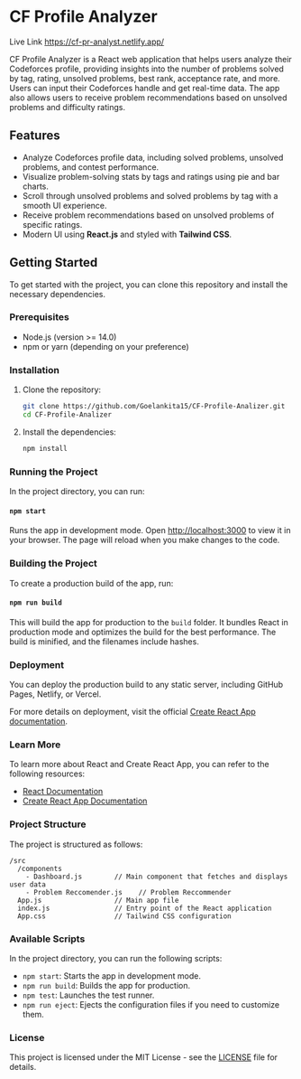 # CF Profile Analyzer
Live Link      https://cf-pr-analyst.netlify.app/

CF Profile Analyzer is a React web application that helps users analyze their Codeforces profile, providing insights into the number of problems solved by tag, rating, unsolved problems, best rank, acceptance rate, and more. Users can input their Codeforces handle and get real-time data. The app also allows users to receive problem recommendations based on unsolved problems and difficulty ratings.

## Features

- Analyze Codeforces profile data, including solved problems, unsolved problems, and contest performance.
- Visualize problem-solving stats by tags and ratings using pie and bar charts.
- Scroll through unsolved problems and solved problems by tag with a smooth UI experience.
- Receive problem recommendations based on unsolved problems of specific ratings.
- Modern UI using **React.js** and styled with **Tailwind CSS**.

## Getting Started

To get started with the project, you can clone this repository and install the necessary dependencies.

### Prerequisites

- Node.js (version >= 14.0)
- npm or yarn (depending on your preference)

### Installation

1. Clone the repository:

   ```bash
   git clone https://github.com/Goelankita15/CF-Profile-Analizer.git
   cd CF-Profile-Analizer
   ```

2. Install the dependencies:

   ```bash
   npm install
   ```

### Running the Project

In the project directory, you can run:

#### `npm start`

Runs the app in development mode. Open [http://localhost:3000](http://localhost:3000) to view it in your browser. The page will reload when you make changes to the code.

### Building the Project

To create a production build of the app, run:

#### `npm run build`

This will build the app for production to the `build` folder. It bundles React in production mode and optimizes the build for the best performance. The build is minified, and the filenames include hashes.

### Deployment

You can deploy the production build to any static server, including GitHub Pages, Netlify, or Vercel.

For more details on deployment, visit the official [Create React App documentation](https://create-react-app.dev/docs/deployment).

### Learn More

To learn more about React and Create React App, you can refer to the following resources:

- [React Documentation](https://reactjs.org/)
- [Create React App Documentation](https://create-react-app.dev/docs/getting-started)

### Project Structure

The project is structured as follows:

```
/src
  /components
    - Dashboard.js        // Main component that fetches and displays user data
    - Problem Reccomender.js    // Problem Reccommender
  App.js                  // Main app file
  index.js                // Entry point of the React application
  App.css                 // Tailwind CSS configuration
```

### Available Scripts

In the project directory, you can run the following scripts:

- `npm start`: Starts the app in development mode.
- `npm run build`: Builds the app for production.
- `npm test`: Launches the test runner.
- `npm run eject`: Ejects the configuration files if you need to customize them.

### License

This project is licensed under the MIT License - see the [LICENSE](LICENSE) file for details.
